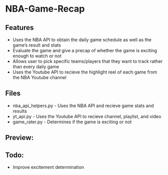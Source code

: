 # NBA-Game-Recap

## Features
- Uses the NBA API to obtain the daily game schedule as well as the game’s result and stats
- Evaluate the game and give a precap of whether the game is exciting enough to watch or not
- Allows user to pick specific teams/players that they want to track rather than every daily game
- Uses the Youtube API to recieve the highlight reel of each game from the NBA Youtube channel

## Files
- nba_api_helpers.py - Uses the NBA API and recieve game stats and results
- yt_api.py - Uses the Youtube API to recieve channel, playlist, and video 
- game_rater.py - Determines if the game is exciting or not

## Preview:

## Todo:
- Improve excitement determination

